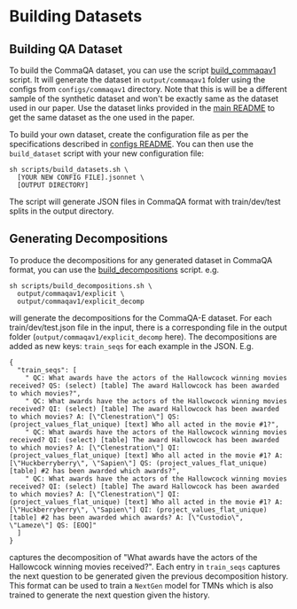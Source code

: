 # Building Datasets

## Building QA Dataset
To build the CommaQA dataset, you can use the script [build_commaqav1](../../scripts/build_commaqav1.sh)
script. It will generate the dataset in `output/commaqav1` folder using the configs from
`configs/commaqav1` directory. Note that this is will be a different sample of the synthetic
dataset and won't be exactly same as the dataset used in our paper. Use the dataset links
provided in the [main README](../../README.md) to get the same dataset as the one used in the paper.


To build your own dataset, create the configuration file as per the specifications described in
[configs README](../configs/README.md). You can then use the `build_dataset` script with your
new configuration file:
```shell
sh scripts/build_datasets.sh \
  [YOUR NEW CONFIG FILE].jsonnet \
  [OUTPUT DIRECTORY]
```
The script will generate JSON files in CommaQA format with train/dev/test splits in the output
directory.

## Generating Decompositions
To produce the decompositions for any generated dataset in CommaQA format, you can use the
[build_decompositions](../../scripts/build_decompositions.sh) script. e.g.
```shell
sh scripts/build_decompositions.sh \
  output/commaqav1/explicit \
  output/commaqav1/explicit_decomp
```
will generate the decompositions for the CommaQA-E dataset. For each train/dev/test.json file in the
input, there is a corresponding file in the output folder (`output/commaqav1/explicit_decomp` here).
The decompositions are added as new keys: `train_seqs` for each example in the JSON. E.g.
```jsonnet
{
  "train_seqs": [
    " QC: What awards have the actors of the Hallowcock winning movies received? QS: (select) [table] The award Hallowcock has been awarded to which movies?",
    " QC: What awards have the actors of the Hallowcock winning movies received? QI: (select) [table] The award Hallowcock has been awarded to which movies? A: [\"Clenestration\"] QS: (project_values_flat_unique) [text] Who all acted in the movie #1?",
    " QC: What awards have the actors of the Hallowcock winning movies received? QI: (select) [table] The award Hallowcock has been awarded to which movies? A: [\"Clenestration\"] QI: (project_values_flat_unique) [text] Who all acted in the movie #1? A: [\"Huckberryberry\", \"Sapien\"] QS: (project_values_flat_unique) [table] #2 has been awarded which awards?",
    " QC: What awards have the actors of the Hallowcock winning movies received? QI: (select) [table] The award Hallowcock has been awarded to which movies? A: [\"Clenestration\"] QI: (project_values_flat_unique) [text] Who all acted in the movie #1? A: [\"Huckberryberry\", \"Sapien\"] QI: (project_values_flat_unique) [table] #2 has been awarded which awards? A: [\"Custodio\", \"Lameze\"] QS: [EOQ]"
  ]
}
```
captures the decomposition of "What awards have the actors of the Hallowcock winning movies
received?". Each entry in `train_seqs` captures the next question to be generated given the previous
decomposition history. This format can be used to train a `NextGen` model for TMNs which is also
trained to generate the next question given the history.
